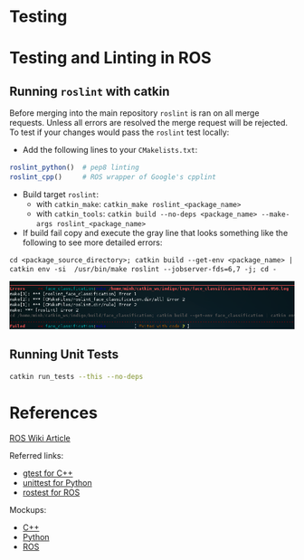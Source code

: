 # Testing

# Testing and Linting in ROS
## Running `roslint` with catkin
Before merging into the main repository `roslint` is ran on all merge requests. Unless all errors are resolved the merge request will be rejected. To test if your changes would pass the `roslint` test locally:
- Add the following lines to your `CMakelists.txt`:

```CMake
roslint_python()  # pep8 linting
roslint_cpp()     # ROS wrapper of Google's cpplint
```
- Build target `roslint`:
  - with `catkin_make`: `catkin_make roslint_<package_name>`
  - with `catkin_tools`: `catkin build --no-deps <package_name> --make-args roslint_<package_name>`
- If build fail copy and execute the gray line that looks something like the following to see more detailed errors:

```
cd <package_source_directory>; catkin build --get-env <package_name> | catkin env -si  /usr/bin/make roslint --jobserver-fds=6,7 -j; cd -
```
![2017-05-06-205659_900x152_scrot](2017-05-06-205659_900x152_scrot.png)

## Running Unit Tests
```bash
catkin run_tests --this --no-deps
```

# References
[ROS Wiki Article](http://wiki.ros.org/UnitTesting)

Referred links:

- [gtest for C++](https://github.com/google/googletest)
- [unittest for Python](https://docs.python.org/2/library/unittest.html)
- [rostest for ROS](http://wiki.ros.org/rostest)

Mockups:

- [C++](https://github.com/google/googletest/tree/master/googlemock)
- [Python](https://docs.python.org/3/library/unittest.mock.html)
- [ROS](http://wiki.ros.org/mock_objects)
